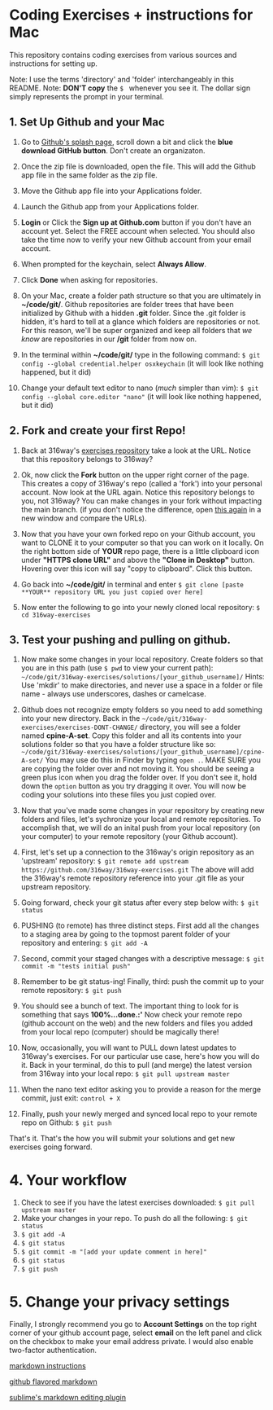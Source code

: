 # Coding Exercises + instructions for Mac

This repository contains coding exercises from various sources and instructions for setting up. 

Note: I use the terms 'directory' and 'folder' interchangeably in this README.
Note: **DON'T copy** the `$ ` whenever you see it. The dollar sign simply represents the prompt in your terminal. 



## 1. Set Up Github and your Mac

1. Go to [Github's splash page](https://github.com), scroll down a bit and click the **blue download GitHub button**. Don't create an organizaton.

2. Once the zip file is downloaded, open the file. This will add the Github app file in the same folder as the zip file. 

3. Move the Github app file into your Applications folder. 

4. Launch the Github app from your Applications folder.

5. **Login** or Click the **Sign up at Github.com** button if you don't have an account yet. Select the FREE account when selected. You should also take the time now to verify your new Github account from your email account. 

6. When prompted for the keychain, select **Always Allow**.

7. Click **Done** when asking for repositories.

8. On your Mac, create a folder path structure so that you are ultimately in **~/code/git/**.  Github repositories are folder trees that have been initialized by Github with a hidden **.git** folder. Since the .git folder is hidden, it's hard to tell at a glance which folders are repositories or not. For this reason, we'll be super organized and keep all folders that *we know* are repositories in our **/git** folder from now on.  

9. In the terminal within **~/code/git/** type in the following command:   `$ git config --global credential.helper osxkeychain`   (it will look like nothing happened, but it did)

10. Change your default text editor to nano (*much* simpler than vim):  `$ git config --global core.editor "nano"`   (it will look like nothing happened, but it did)



## 2. Fork and create your first Repo!

1. Back at 316way's [exercises repository](https://github.com/316way/316way-exercises) take a look at the URL. Notice that this repository belongs to 316way? 

2. Ok, now click the **Fork** button on the upper right corner of the page. This creates a copy of 316way's repo (called a 'fork') into your personal account. Now look at the URL again. Notice this repository belongs to you, not 316way? You can make changes in your fork without impacting the main branch. (if you don't notice the difference, open [this again](https://github.com/316way/316way-exercises) in a new window and compare the URLs).

3. Now that you have your own forked repo on your Github account, you want to CLONE it to your computer so that you can work on it locally. On the right bottom side of **YOUR** repo page, there is a little clipboard icon under **"HTTPS clone URL"** and above the **"Clone in Desktop"** button. Hovering over this icon will say "copy to clipboard". Click this button.

4. Go back into **~/code/git/** in terminal and enter  `$ git clone [paste **YOUR** repository URL you just copied over here]`

5. Now enter the following to go into your newly cloned local repository:  `$ cd 316way-exercises`



## 3. Test your pushing and pulling on github.  

1. Now make some changes in your local repository. Create folders so that you are in this path (use `$ pwd` to view your current path):  `~/code/git/316way-exercises/solutions/[your_github_username]/`   Hints: Use 'mkdir' to make directories, and never use a space in a folder or file name - always use underscores, dashes or camelcase.

2. Github does not recognize empty folders so you need to add something into your new directory. Back in the  `~/code/git/316way-exercises/exercises-DONT-CHANGE/` directory, you will see a folder named **cpine-A-set**. Copy this folder and all its contents into your solutions folder so that you have a folder structure like so:  `~/code/git/316way-exercises/solutions/[your_github_username]/cpine-A-set/`  You may use do this in Finder by typing `open .`. MAKE SURE you are copying the folder over and not moving it. You should be seeing a green plus icon when you drag the folder over. If you don't see it, hold down the `option` button as you try dragging it over.  You will now be coding your solutions into these files you just copied over. 

3. Now that you've made some changes in your repository by creating new folders and files, let's sychronize your local and remote repositories. To accomplish that, we will do an inital push from your local repository (on your computer) to your remote repository (your Github account). 

4. First, let's set up a connection to the 316way's origin repository as an 'upstream' repository:   `$ git remote add upstream https://github.com/316way/316way-exercises.git`   The above will add the 316way's remote repository reference into your .git file as your upstream repository. 

5. Going forward, check your git status after every step below with:    `$ git status`

6. PUSHING (to remote) has three distinct steps. First add all the changes to a staging area by going to the topmost parent folder of your repository and entering:    `$ git add -A`

7. Second, commit your staged changes with a descriptive message:   `$ git commit -m "tests initial push"`

8. Remember to be git status-ing! Finally, third: push the commit up to your remote repository:   `$ git push`

9. You should see a bunch of text. The important thing to look for is something that says **100%...done.:'**  Now check your remote repo (github account on the web) and the new folders and files you added from your local repo (computer) should be magically there! 

10. Now, occasionally, you will want to PULL down latest updates to 316way's exercises. For our particular use case, here's how you will do it. Back in your terminal, do this to pull (and merge) the latest version from 316way into your local repo:  `$ git pull upstream master`

11. When the nano text editor asking you to provide a reason for the merge commit, just exit:  `control + X`

12. Finally, push your newly merged and synced local repo to your remote repo on Github:   `$ git push`


That's it. That's the how you will submit your solutions and get new exercises going forward.



# 4. Your workflow

1. Check to see if you have the latest exercises downloaded:   `$ git pull upstream master`
2. Make your changes in your repo. To push do all the following:   `$ git status`
3.  `$ git add -A`
4.  `$ git status`
5.  `$ git commit -m "[add your update comment in here]"`
6.  `$ git status`
7.  `$ git push`



# 5. Change your privacy settings

Finally, I strongly recommend you go to **Account Settings** on the top right corner of your github account page, select **email** on the left panel and click on the checkbox to make your email address private. I would also enable two-factor authentication. 



[markdown instructions](https://help.github.com/articles/markdown-basics)

[github flavored markdown](https://help.github.com/articles/github-flavored-markdown)

[sublime's markdown editing plugin](https://sublime.wbond.net/packages/MarkdownEditing)
